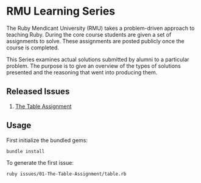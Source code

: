 RMU Learning Series
===================

The Ruby Mendicant University (RMU) takes a problem-driven approach to teaching Ruby. During the core course students are given a set of assignments to solve. These assignments are posted publicly once the course is completed.

This Series examines actual solutions submitted by alumni to a particular problem. The purpose is to give an overview of the types of solutions presented and the reasoning that went into producing them.

Released Issues
---------------

1. [The Table Assignment](https://github.com/rmu/learning-series/blob/master/issues/01-The-Table-Assignment/MU-Learning-Series-01.pdf?raw=true)

Usage
-----

First initialize the bundled gems:

    bundle install
    
To generate the first issue:

    ruby issues/01-The-Table-Assignment/table.rb

